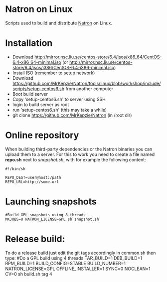Natron on Linux
===============

Scripts used to build and distribute [Natron](http://www.natron.fr) on Linux.

Installation
============

 * Download http://mirror.nsc.liu.se/centos-store/6.4/isos/x86_64/CentOS-6.4-x86_64-minimal.iso (or http://mirror.nsc.liu.se/centos-store/6.4/isos/i386/CentOS-6.4-i386-minimal.iso)
 * Install ISO (remember to setup network)
 * Download https://github.com/MrKepzie/Natron/tools/linux/blob/workshop/include/scripts/setup-centos6.sh from another computer
 * Boot build server
 * Copy 'setup-centos6.sh' to server using SSH
 * login to build server as root
 * run 'setup-centos6.sh' (this may take a while)
 * git clone https://github.com/MrKepzie/Natron (in /root dir)

Online repository
==================

When building third-party dependencies or the Natron binaries you can upload them to a server. 
For this to work you need to create a file named **repo.sh** next to *snapshot.sh*, with for example the following content:

    #!/bin/sh

    REPO_DEST=user@host:/path
    REPO_URL=http://some.url

Launching snapshots
===================
	
    #Build GPL snapshots using 8 threads
    MKJOBS=8 NATRON_LICENSE=GPL sh snapshot.sh

Release build:
===============

To do a release build just edit the git tags accordingly in common.sh  then type:
	#Do a GPL build using 4 threads
	TAR_BUILD=1 DEB_BUILD=1 RPM_BUILD=1 BUILD_CONFIG=STABLE BUILD_NUMBER=1 NATRON_LICENSE=GPL OFFLINE_INSTALLER=1 SYNC=0 NOCLEAN=1 CV=0 sh build.sh tag 4
